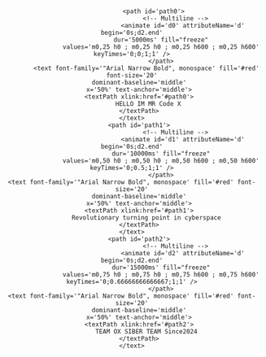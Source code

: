 <!DOCTYPE html>
<html lang="en">
<head>
    <meta charset="UTF-8">
</head>
<body>
<center>
    <!-- https://github.com/DenverCoder1/readme-typing-svg/ -->
    <svg xmlns='http://www.w3.org/2000/svg'
    xmlns:xlink='http://www.w3.org/1999/xlink'
    viewBox='0 0 600 125'
    style='background-color: #00000000;'
    width='600px' height='125px'>

    
                <path id='path0'>
                            <!-- Multiline -->
                                <animate id='d0' attributeName='d' begin='0s;d2.end'
                    dur='5000ms' fill="freeze"
                    values='m0,25 h0 ; m0,25 h0 ; m0,25 h600 ; m0,25 h600' keyTimes='0;0;1;1' />
                    </path>
            <text font-family='"Arial Narrow Bold", monospace' fill='#red' font-size='20'
        dominant-baseline='middle'
        x='50%' text-anchor='middle'>
        <textPath xlink:href='#path0'>
             HELLO IM MR Code X
        </textPath>
    </text>
        <path id='path1'>
                            <!-- Multiline -->
                                <animate id='d1' attributeName='d' begin='0s;d2.end'
                    dur='10000ms' fill="freeze"
                    values='m0,50 h0 ; m0,50 h0 ; m0,50 h600 ; m0,50 h600' keyTimes='0;0.5;1;1' />
                    </path>
    <text font-family='"Arial Narrow Bold", monospace' fill='#red' font-size='20'
        dominant-baseline='middle'
        x='50%' text-anchor='middle'>
        <textPath xlink:href='#path1'>
            Revolutionary turning point in cyberspace
        </textPath>
    </text>
        <path id='path2'>
                            <!-- Multiline -->
                                <animate id='d2' attributeName='d' begin='0s;d2.end'
                    dur='15000ms' fill="freeze"
                    values='m0,75 h0 ; m0,75 h0 ; m0,75 h600 ; m0,75 h600' keyTimes='0;0.66666666666667;1;1' />
                    </path>
    <text font-family='"Arial Narrow Bold", monospace' fill='#red' font-size='20'
        dominant-baseline='middle'
        x='50%' text-anchor='middle'>
        <textPath xlink:href='#path2'>
            TEAM OX SIBER TEAM Since2024
        </textPath>
    </text>
</svg>
</center>
</body>
</html>

